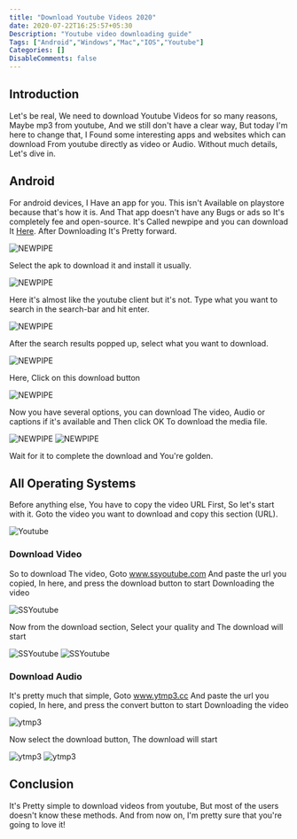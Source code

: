 ```yaml
---
title: "Download Youtube Videos 2020"
date: 2020-07-22T16:25:57+05:30
Description: "Youtube video downloading guide"
Tags: ["Android","Windows","Mac","IOS","Youtube"]
Categories: []
DisableComments: false
---
```


## Introduction

Let's be real, We need to download Youtube Videos for so many reasons, Maybe mp3 from youtube, And we still don't have a clear way, But today I'm here to change that, I Found some interesting apps and websites which can download From youtube directly as video or Audio. Without much details, Let's dive in.

## Android

For android devices, I Have an app for you. This isn't Available on playstore because that's how it is. And That app doesn't have any Bugs or ads so It's completely fee and open-source. It's Called newpipe and you can download It [Here](https://github.com/TeamNewPipe/NewPipe/releases). After Downloading It's Pretty forward.

![NEWPIPE](/uploads/20200722_07.png)

Select the apk to download it and install it usually.

![NEWPIPE](/uploads/20200722_01.jpg)

Here it's almost like the youtube client but it's not. Type what you want to search in the search-bar and hit enter.

![NEWPIPE](/uploads/20200722_02.jpg)

After the search results popped up, select what you want to download.

![NEWPIPE](/uploads/20200722_03.jpg)

Here, Click on this download button

![NEWPIPE](/uploads/20200722_04.jpg)

Now you have several options, you can download The video, Audio or captions if it's available and Then click OK To download the media file.

![NEWPIPE](/uploads/20200722_05.jpg)
![NEWPIPE](/uploads/20200722_06.jpg)

Wait for it to complete the download and You're golden.

## All Operating Systems

Before anything else, You have to copy the video URL First, So let's start with it. Goto the video you want to download and copy this section (URL).

![Youtube](/uploads/20200722_08.png)

### Download Video

So to download The video, Goto www.ssyoutube.com And paste the url you copied, In here, and press the download button to start Downloading the video

![SSYoutube](/uploads/20200722_09.png)

Now from the download section, Select your quality and The download will start

![SSYoutube](/uploads/20200722_11.png)
![SSYoutube](/uploads/20200722_12.png)

### Download Audio

It's pretty much that simple, Goto www.ytmp3.cc And paste the url you copied, In here, and press the convert button to start Downloading the video

![ytmp3](/uploads/20200722_13.png)

Now select the download button, The download will start

![ytmp3](/uploads/20200722_14.png)
![ytmp3](/uploads/20200722_15.png)

## Conclusion

It's Pretty simple to download videos from youtube, But most of the users doesn't know these methods. And from now on, I'm pretty sure that you're going to love it!
